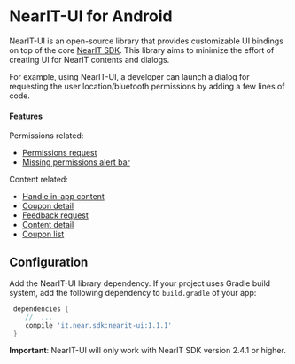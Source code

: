 # NearIT-UI for Android
NearIT-UI is an open-source library that provides customizable UI bindings on top of the core [NearIT SDK](https://github.com/nearit/Android-SDK).
This library aims to minimize the effort of creating UI for NearIT contents and dialogs.

For example, using NearIT-UI, a developer can launch a dialog for requesting the user location/bluetooth permissions by adding a few lines of code.

#### Features
Permissions related:
- [Permissions request](PERMISSIONS.md)
- [Missing permissions alert bar](PERMISSIONBAR.md)

Content related:
- [Handle in-app content](NOTIFICATIONS.md)
- [Coupon detail](COUPON.md)
- [Feedback request](FEEDBACK.md)
- [Content detail](CONTENT.md)
- [Coupon list](COUPON_LIST.md)

## Configuration
Add the NearIT-UI library dependency. If your project uses Gradle build system, add the following dependency to `build.gradle` of your app:

```groovy
 dependencies {
    //  ...
    compile 'it.near.sdk:nearit-ui:1.1.1'
 }
```

**Important**: NearIT-UI will only work with NearIT SDK version 2.4.1 or higher.